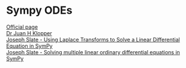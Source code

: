 
# Sympy ODEs
[Official page](https://docs.sympy.org/latest/modules/solvers/ode.html) <br>
[Dr Juan H Klopper](https://github.com/juanklopper/Differential-Equations/) <br>
[Joseph Slate - Using Laplace Transforms to Solve a Linear Differential Equation in SymPy](http://josephcslater.github.io/solve-ode.html) <br>
[Joseph Slate - Solving multiple linear ordinary differential equations in SymPy](http://josephcslater.github.io/differential_equation_solution_sympy.html)
